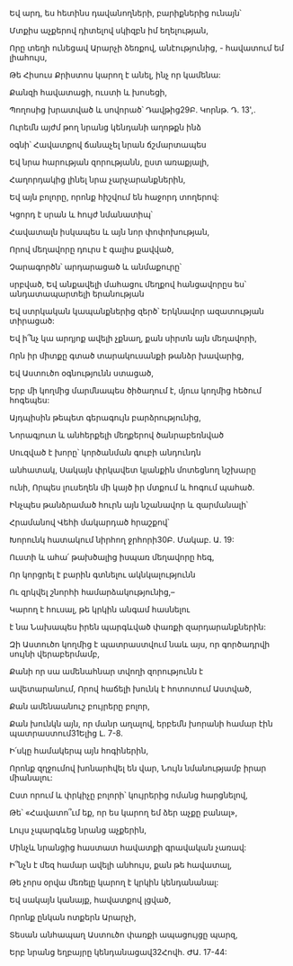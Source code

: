 Եվ արդ, ես հետինս դավանողների, բարիքներից ունայն՝

Մտքիս աչքերով դիտելով սկիզբն իմ եղելության,

Որը տեղի ունեցավ Արարչի ձեռքով, անէությունից, - հավատում եմ լիահույս,

Թե Հիսուս Քրիստոս կարող է անել, ինչ որ կամենա:

Քանզի հավատացի, ուստի և խոսեցի,

Պողոսից խրատված և սովորած՝ Դավթից29Բ. Կորնթ. Դ. 13',.

Ուրեմն այժմ թող նրանց կենդանի աղոթքն ինձ

օգնի՝ Հավատքով ճանաչել նրան ճշմարտապես

Եվ նրա հարության զորությանն, ըստ առաքյալի,

Հաղորդակից լինել նրա չարչարանքներին,

Եվ այն բոլորը, որոնք հիշվում են հաջորդ տողերով:

Կցորդ է սրան և հույժ նմանատիպ՝

Հավատալն իսկապես և այն նոր փոփոխության,

Որով մեղավորը դուրս է գալիս քավված,

Չարագործն՝ արդարացած և անմաքուրը՝

սրբված, Եվ անքավելի մահացու մեղքով հանցավորըս ես՝ անդատապարտելի երանության

Եվ ստրկական կապանքներից զերծ՝ Երկնավոր ազատության տիրացած:

Եվ ի՞նչ կա արդյոք ավելի չքնաղ, քան սիրտն այն մեղավորի,

Որն իր միտքը գտած տարակուսանքի թանձր խավարից,

Եվ Աստուծո օգնությունն ստացած,

Երբ մի կողմից մարմնապես ծիծաղում է, մյուս կողմից հեծում հոգեպես:

Այդպիսին թեպետ գերագույն բարձրությունից,

Նորագյուտ և անհերքելի մեղքերով ծանրաբեռնված

Սուզված է խորը՝ կործանման գուբի անդունդն

անհատակ, Սակայն փրկավետ կյանքին մոտեցնող նշխարը

ունի, Որպես լուսեղեն մի կայծ իր մտքում և հոգում պահած.

Ինչպես թանձրամած հուրն այն նշանավոր և զարմանալի՝

Հրամանով Վեհի մակարդած հրաշքով՝

Խորունկ հատակում նիրհող ջրհորի30Բ. Մակաբ. Ա. 19:

Ուստի և ահա՛ թախծալից իսպառ մեղավորը հեգ,

Որ կորցրել է բարին գտնելու ակնկալությունն

Ու զրկվել շնորհի համարձակությունից,–

Կարող է հուսալ, թե կրկին անգամ հասնելու

է նա Նախապես իրեն պարգևված փառքի զարդարանքներին:

Զի Աստուծո կողմից է պատրաստվում նաև այս, որ գործադրվի սույնի վերաբերմամբ,

Քանի որ սա ամենահնար տվողի զորությունն է

ավետարանում, Որով հաճելի խունկ է հոտոտում Աստված,

Քան ամենաանուշ բույրերը բոլոր,

Քան խունկն այն, որ մանր աղալով, երբեմն խորանի համար էին պատրաստում31Ելից Լ. 7-8.

Ի՛սկը համակերպ այն հոգիներին,

Որոնք զղջումով խոնարհվել են վար, Նույն նմանությամբ իրար միանալու:

Ըստ որում և փրկիչը բոլորի՝ կույրերից ոմանց հարցնելով,

Թե՝ «Հավատո՞ւմ եք, որ ես կարող եմ ձեր աչքը բանալ»,

Լույս չպարգևեց նրանց աչքերին,

Մինչև նրանցից հաստատ հավատքի գրավական չառավ:

Ի՞նչն է մեզ համար ավելի անհույս, քան թե հավատալ,

Թե չորս օրվա մեռելը կարող է կրկին կենդանանալ:

Եվ սակայն կանայք, հավատքով լցված,

Որոնք ընկան ոտքերն Արարչի,

Տեսան անհապաղ Աստուծո փառքի ապացույցը պարզ,

Երբ նրանց եղբայրը կենդանացավ32Հովհ. ԺԱ. 17-44: